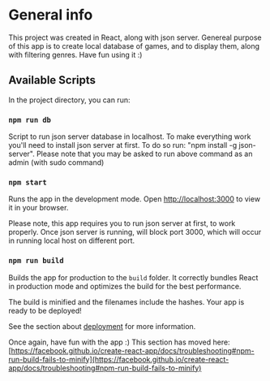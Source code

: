 # General info

This project was created in React, along with json server.
Genereal purpose of this app is to create local database of games, and to display them, along with filtering genres.
Have fun using it :)

## Available Scripts

In the project directory, you can run:

### `npm run db`

Script to run json server database in localhost.
To make everything work you'll need to install json server at first.
To do so run: "npm install -g json-server".
Please note that you may be asked to run above command as an admin (with sudo command)

### `npm start`

Runs the app in the development mode.
Open [http://localhost:3000](http://localhost:3000) to view it in your browser.

Please note, this app requires you to run json server at first, to work properly.
Once json server is running, will block port 3000, which will occur in running local host on different port.

### `npm run build`

Builds the app for production to the `build` folder.
It correctly bundles React in production mode and optimizes the build for the best performance.

The build is minified and the filenames include the hashes.
Your app is ready to be deployed!

See the section about [deployment](https://facebook.github.io/create-react-app/docs/deployment) for more information.

Once again, have fun with the app :)
This section has moved here: [https://facebook.github.io/create-react-app/docs/troubleshooting#npm-run-build-fails-to-minify](https://facebook.github.io/create-react-app/docs/troubleshooting#npm-run-build-fails-to-minify)
